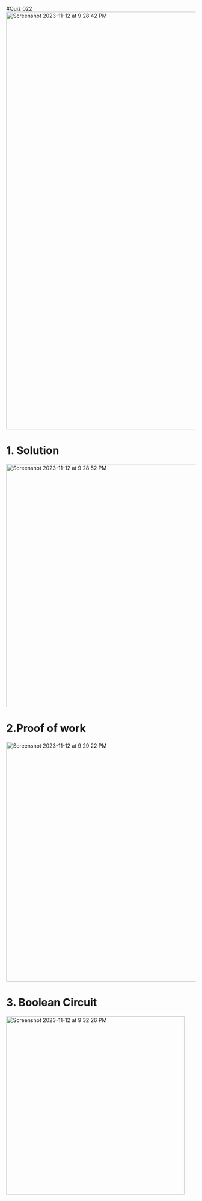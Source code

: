#Quiz 022
<img width="1108" alt="Screenshot 2023-11-12 at 9 28 42 PM" src="https://github.com/K-Schriber/Unit-2-Comp-Sci/assets/142757998/4ed8b735-3559-45a7-8a63-7985a672bd90">



# 1. Solution

<img width="645" alt="Screenshot 2023-11-12 at 9 28 52 PM" src="https://github.com/K-Schriber/Unit-2-Comp-Sci/assets/142757998/426885c8-a03b-40bc-975a-decb25ee1076">

# 2.Proof of work
<img width="636" alt="Screenshot 2023-11-12 at 9 29 22 PM" src="https://github.com/K-Schriber/Unit-2-Comp-Sci/assets/142757998/f6751aca-e83a-457b-89c7-ffcb977b446c">


# 3. Boolean Circuit 
<img width="474" alt="Screenshot 2023-11-12 at 9 32 26 PM" src="https://github.com/K-Schriber/Unit-2-Comp-Sci/assets/142757998/022b26bd-e6aa-423c-95df-f52a846878f3">
